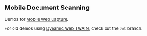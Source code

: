 ## Mobile Document Scanning

Demos for [Mobile Web Capture](https://www.dynamsoft.com/use-cases/mobile-web-capture-sdk/).

For old demos using [Dynamic Web TWAIN](https://www.dynamsoft.com/web-twain/overview/), check out the `dwt` branch.



